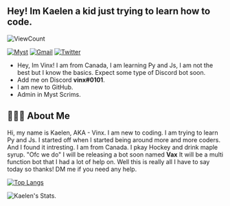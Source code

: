 ## Hey! Im Kaelen a kid just trying to learn how to code. 


![ViewCount](https://views.whatilearened.today/views/github/DiscordVinx/DiscordVinx.svg?cache=remove)

[![Myst](https://img.shields.io/badge/Myst-Scrims-red)](https://discord.gg/bjvMkPgj)
[![Gmail](https://img.shields.io/badge/-Gmail-c14438?style=flat&logo=Gmail&logoColor=white)](mailto:discordvinx@gmail.com)
[![Twitter](https://img.shields.io/badge/-Twitter-1DA1F2?style=flat&logo=Twitter&logoColor=white)](https://twitter.com/DiscordVinx)

- Hey, Im Vinx! I am from Canada, I am learning Py and Js, I am not the best but I know the basics. Expect some type of Discord bot soon.
- Add me on Discord **vinx#0101**.
- I am new to GitHub.
- Admin in Myst Scrims.

## 👨🏻‍💻 About Me

Hi, my name is Kaelen, AKA - Vinx. I am new to coding. I am trying to learn Py and Js. I started off when I started being around more and more coders. And I found it intresting. I am from Canada. I pkay Hockey and drink maple syrup. "Ofc we do" I will be releasing a bot soon named **Vax** It will be a multi function bot that I had a lot of help on. Well this is really all I have to say today so thanks! DM me if you need any help.

[![Top Langs](https://github-readme-stats.vercel.app/api/top-langs/?username=DiscordVinx&layout=compact&text_color=daf7dc&bg_color=151515)](https://github.com/DiscordVinx)

<img align="center" src="https://github-readme-stats.vercel.app/api?username=DiscordVinx&include_all_commits=true&count_private=true&show_icons=true&line_height=20&title_color=7A7ADB&icon_color=2234AE&text_color=D3D3D3&bg_color=0,000000,130F40" alt="Kaelen's Stats.">
